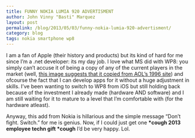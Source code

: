```yaml
---
title: FUNNY NOKIA LUMIA 920 ADVERTISMENT
author: John Vinny "Basti" Marquez
layout: post
permalink: /blog/2013/05/03/funny-nokia-lumia-920-advertisment/
category: blog
tags: nokia smartphone wp8
---
```

I am a fan of Apple (their history and products) but its kind of hard for me since I&#8217;m a .net developer: its my day job. I love what MS did with WP8: you simply can&#8217;t accuse it of being a copy of any of the current players in the market (well, <a href="http://tekblurb.com/2012/05/windows-aol-image/" target="_blank">this image suggests that it copied from AOL&#8217;s 1996 site</a>) and ofcourse the fact that I can develop apps for it without a huge adjustment in skills. I&#8217;ve been wanting to switch to WP8 from iOS but still holding back because of the investment I already made (hardware AND software) and I am still waiting for it to mature to a level that I&#8217;m comfortable with (for the hardware atleast).

Anyway, this add from Nokia is hillarious and the simple message &#8220;Don&#8217;t fight. Switch.&#8221; for me is genius. Now, if I could just get one **\*cough 2013 employee techn gift \*cough** I&#8217;d be very happy. Lol.
